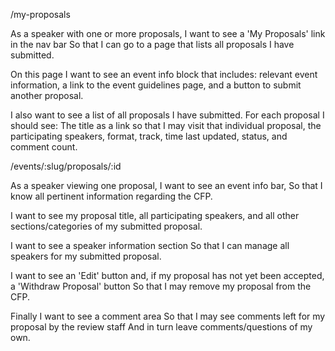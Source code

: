 /my-proposals

As a speaker with one or more proposals,
I want to see a 'My Proposals' link in the nav bar
So that I can go to a page that lists all proposals I have submitted.

On this page I want to see an event info block that includes:
relevant event information,
a link to the event guidelines page,
and a button to submit another proposal.

I also want to see a list of all proposals I have submitted.
For each proposal I should see:
The title as a link so that I may visit that individual proposal,
the participating speakers, format, track, time last updated, status, and comment count.

/events/:slug/proposals/:id

As a speaker viewing one proposal,
I want to see an event info bar,
So that I know all pertinent information regarding the CFP.

I want to see my proposal title, all participating speakers,
and all other sections/categories of my submitted proposal.

I want to see a speaker information section
So that I can manage all speakers for my submitted proposal.

I want to see an 'Edit' button and,
if my proposal has not yet been accepted, a 'Withdraw Proposal' button
So that I may remove my proposal from the CFP.

Finally I want to see a comment area
So that I may see comments left for my proposal by the review staff
And in turn leave comments/questions of my own.
